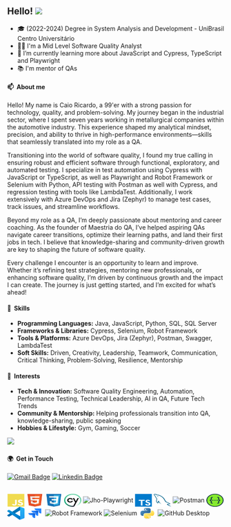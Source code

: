## Hello!  <img src="./assets/waving-hand.gif" width="29px">

- 🎓 (2022-2024) Degree in System Analysis and Development - UniBrasil Centro Universitário
- 👨‍💻 I'm a Mid Level Software Quality Analyst
- 🔧 I’m currently learning more about JavaScript and Cypress, TypeScript and Playwright
- 📚 I'm mentor of QAs

#### 📫 &nbsp;About me

Hello! My name is Caio Ricardo, a 99'er with a strong passion for technology, quality, and problem-solving. My journey began in the industrial sector, where I spent seven years working in metallurgical companies within the automotive industry. This experience shaped my analytical mindset, precision, and ability to thrive in high-performance environments—skills that seamlessly translated into my role as a QA.

Transitioning into the world of software quality, I found my true calling in ensuring robust and efficient software through functional, exploratory, and automated testing. I specialize in test automation using Cypress with JavaScript or TypeScript, as well as Playwright and Robot Framework or Selenium with Python, API testing with Postman as well with Cypress, and regression testing with tools like LambdaTest. Additionally, I work extensively with Azure DevOps and Jira (Zephyr) to manage test cases, track issues, and streamline workflows.

Beyond my role as a QA, I’m deeply passionate about mentoring and career coaching. As the founder of Maestria do QA, I’ve helped aspiring QAs navigate career transitions, optimize their learning paths, and land their first jobs in tech. I believe that knowledge-sharing and community-driven growth are key to shaping the future of software quality.

Every challenge I encounter is an opportunity to learn and improve. Whether it’s refining test strategies, mentoring new professionals, or enhancing software quality, I’m driven by continuous growth and the impact I can create. The journey is just getting started, and I’m excited for what’s ahead!

#### 🧠 &nbsp;Skills

- **Programming Languages:** Java, JavaScript, Python, SQL, SQL Server
- **Frameworks & Libraries:** Cypress, Selenium, Robot Framework
- **Tools & Platforms:** Azure DevOps, Jira (Zephyr), Postman, Swagger, LambdaTest
- **Soft Skills:** Driven, Creativity, Leadership, Teamwork, Communication, Critical Thinking, Problem-Solving, Resilience, Mentorship

#### 📒 &nbsp;Interests

- **Tech & Innovation:** Software Quality Engineering, Automation, Performance Testing, Technical Leadership, AI in QA, Future Tech Trends
- **Community & Mentorship:** Helping professionals transition into QA, knowledge-sharing, public speaking
- **Hobbies & Lifestyle:** Gym, Gaming, Soccer

<div> 
    <a href="https://github.com/caiorops">
      <img src="https://github-readme-stats.vercel.app/api?username=caiorops&show_icons=true&theme=dark" />
    </a>
</div>

#### 🌍 &nbsp;Get in Touch

[![Gmail Badge](https://img.shields.io/badge/-Gmail-c14438?style=flat-square&logo=Gmail&logoColor=white&link=mailto:caio.rops99@gmail.com)](mailto:caio.rops99@gmail.com)
[![Linkedin Badge](https://img.shields.io/badge/-LinkedIn-blue?style=flat-square&logo=Linkedin&logoColor=white&link=https://www.linkedin.com/in/caio-ricardo/)](https://www.linkedin.com/in/caio-ricardo/)

<div style="display: inline_block"><br>
  <img align="center" alt="Jho-Js" height="30" width="40" src="https://raw.githubusercontent.com/devicons/devicon/master/icons/javascript/javascript-plain.svg">    
  <img align="center" alt="Jho-HTML" height="30" width="40" src="https://raw.githubusercontent.com/devicons/devicon/master/icons/html5/html5-original.svg">
  <img align="center" alt="Jho-CSS" height="30" width="40" src="https://raw.githubusercontent.com/devicons/devicon/master/icons/css3/css3-original.svg">
  <img align="center" alt="Jho-Cypress" height="30" width="40" src="https://raw.githubusercontent.com/devicons/devicon/master/icons/cypressio/cypressio-original.svg">  
  <img align="center" alt="Jho-Playwright" height="30" width="40" src="https://playwright.dev/img/playwright-logo.svg">
  <img align="center" alt="Jho-TypeScript" height="30" width="40" src="https://raw.githubusercontent.com/devicons/devicon/master/icons/typescript/typescript-original.svg">
  <img align="center" alt="SQL" height="30" width="40" src="https://raw.githubusercontent.com/devicons/devicon/master/icons/mysql/mysql-original.svg">
  <img align="center" alt="Postman" height="30" width="40" src="https://www.svgrepo.com/show/354202/postman-icon.svg">
  <img align="center" alt="Swagger" height="30" width="40" src="https://raw.githubusercontent.com/devicons/devicon/master/icons/swagger/swagger-original.svg">
  <img align="center" alt="VS Code" height="30" width="40" src="https://raw.githubusercontent.com/devicons/devicon/master/icons/vscode/vscode-original.svg">
  <img align="center" alt="Jira" height="30" width="40" src="https://raw.githubusercontent.com/devicons/devicon/master/icons/jira/jira-original.svg">
  <img align="center" alt="Robot Framework" height="30" width="40" src="https://th.bing.com/th/id/OIP.FDy74HV1f3RZNBGEYezkJgAAAA?cb=iwc2&w=474&h=299&rs=1&pid=ImgDetMain">
  <img align="center" alt="Selenium" height="30" width="40" src="https://upload.wikimedia.org/wikipedia/commons/d/d5/Selenium_Logo.png">
  <img align="center" alt="Python" height="30" width="40" src="https://raw.githubusercontent.com/devicons/devicon/master/icons/python/python-original.svg">
  <img align="center" alt="GitHub Desktop" height="30" width="40" src="https://desktop.github.com/images/desktop-icon.svg">
  
</div>
